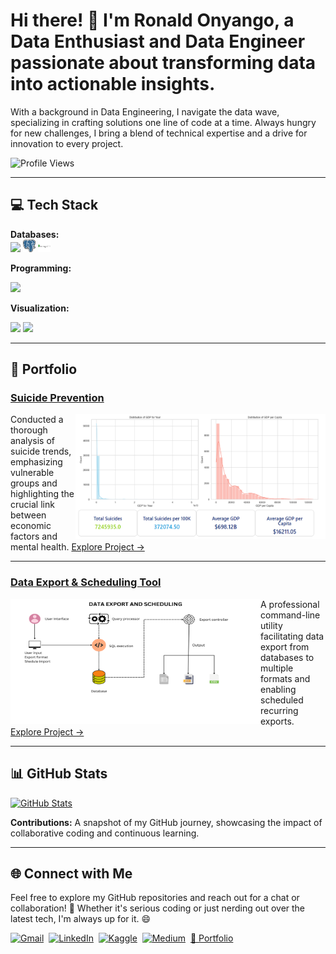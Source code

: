 <!-- Introduction Section -->
# Hi there! 👋 I'm Ronald Onyango, a Data Enthusiast and Data Engineer passionate about transforming data into actionable insights.

With a background in Data Engineering, I navigate the data wave, specializing in crafting solutions one line of code at a time. Always hungry for new challenges, I bring a blend of technical expertise and a drive for innovation to every project.

![Profile Views](https://komarev.com/ghpvc/?username=ronaldonyango&color=brightgreen)

---

<!-- Tools Section -->
## 💻 Tech Stack

**Databases:**  
<code><img height="20" src="https://cdn4.iconfinder.com/data/icons/logos-3/181/MySQL-64.png"></code>
<code><img height="20" src="https://raw.githubusercontent.com/github/explore/80688e429a7d4ef2fca1e82350fe8e3517d3494d/topics/postgresql/postgresql.png"></code>
<code><img height="20" src="https://raw.githubusercontent.com/github/explore/80688e429a7d4ef2fca1e82350fe8e3517d3494d/topics/mongodb/mongodb.png"></code>

**Programming:**

<code><img height="20" src="https://cdn4.iconfinder.com/data/icons/logos-and-brands/512/267_Python_logo-64.png"></code>

**Visualization:**

<code><img height="20" src="https://seeklogo.com/images/P/power-bi-logo-1F3A1217D0-seeklogo.com.png"></code>
<code><img height="20" src="https://seeklogo.com/images/T/tableau-software-logo-081AF6D95D-seeklogo.com.png"></code>

---

<!-- Portfolio Section -->
## 🚀 Portfolio

### [Suicide Prevention](https://www.datascienceportfol.io/ronaldonyango/projects/5)

<img align="right" alt="GIF" src="./images/projects/suicide_rates_eda.png" width="400" height="200" />

Conducted a thorough analysis of suicide trends, emphasizing vulnerable groups and highlighting the crucial link between economic factors and mental health. [Explore Project →](https://www.datascienceportfol.io/ronaldonyango/projects/5)

---

### [Data Export & Scheduling Tool](https://www.datascienceportfol.io/ronaldonyango/projects/5)

<img align="left" alt="GIF" src="./images/projects/data_export_tool.png" width="400" height="200" />

A professional command-line utility facilitating data export from databases to multiple formats and enabling scheduled recurring exports. [Explore Project →](https://www.datascienceportfol.io/ronaldonyango/projects/5)

---

<!-- GitHub Stats Section -->
## 📊 GitHub Stats

[![GitHub Stats](https://github-readme-stats.vercel.app/api?username=ronaldonyango&show_icons=true&hide=contribs,issues&count_private=true&theme=radical)](https://github.com/anuraghazra/github-readme-stats)

**Contributions:** A snapshot of my GitHub journey, showcasing the impact of collaborative coding and continuous learning.

---

<!-- Footer Section -->
## 🌐 Connect with Me

Feel free to explore my GitHub repositories and reach out for a chat or collaboration! 🚀 Whether it's serious coding or just nerding out over the latest tech, I'm always up for it. 😄

[<img src="https://www.vectorlogo.zone/logos/gmail/gmail-icon.svg" alt="Gmail" width="15" height="15">](mailto:ronaldoyw@gmail.com)&nbsp;&nbsp;[<img src="https://www.vectorlogo.zone/logos/linkedin/linkedin-icon.svg" alt="LinkedIn" width="15" height="15">](https://www.linkedin.com/in/ronaldonyango)&nbsp;&nbsp;[<img src="https://www.vectorlogo.zone/logos/kaggle/kaggle-icon.svg" alt="Kaggle" width="15" height="15">](https://www.kaggle.com/ronaldonyango)&nbsp;&nbsp;[<img src="https://www.vectorlogo.zone/logos/medium/medium-tile.svg" alt="Medium" width="15" height="15">](https://medium.com/@ronaldonyango)&nbsp;&nbsp;[🔗 Portfolio](https://www.datascienceportfol.io/ronaldonyango)
